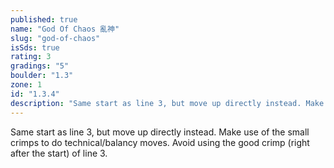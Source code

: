 ```yaml
---
published: true
name: "God Of Chaos 亂神"
slug: "god-of-chaos"
isSds: true
rating: 3
gradings: "5"
boulder: "1.3"
zone: 1
id: "1.3.4"
description: "Same start as line 3, but move up directly instead. Make use of the small crimps to do technical/balancy moves. Avoid using the good crimp (right after the start) of line 3."
---
```


Same start as line 3, but move up directly instead. Make use of the small crimps to do technical/balancy moves. Avoid using the good crimp (right after the start) of line 3.
